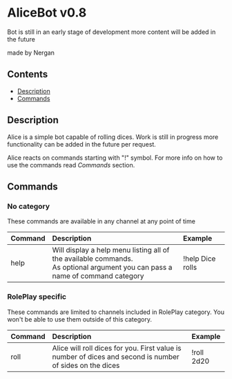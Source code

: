 # AliceBot v0.8

Bot is still in an early stage of development 
more content will be added in the future

made by Nergan

## Contents

- [Description](#description)
- [Commands](#commands)

## Description

Alice is a simple bot capable of rolling dices. Work is still in progress
more functionality can be added in the future per request.

Alice reacts on commands starting with "!" symbol. For more info
on how to use the commands read *Commands* section.

## Commands


### No category

These commands are available in any channel at any point of time

| **Command**     | **Description**                                                                                                                    | **Example**      |
|:----------------|:-----------------------------------------------------------------------------------------------------------------------------------|:-----------------|
| help <optional> | Will display a help menu listing all of the available commands. </br> As optional argument you can pass a name of command category | !help Dice rolls |


### RolePlay specific

These commands are limited to channels included in RolePlay category.
You won't be able to use them outside of this category.

| **Command** | **Description**                                                                                          | **Example** |
|:------------|:---------------------------------------------------------------------------------------------------------|:------------|
| roll        | Alice will roll dices for you. First value is number of dices and second is number of sides on the dices | !roll 2d20  |